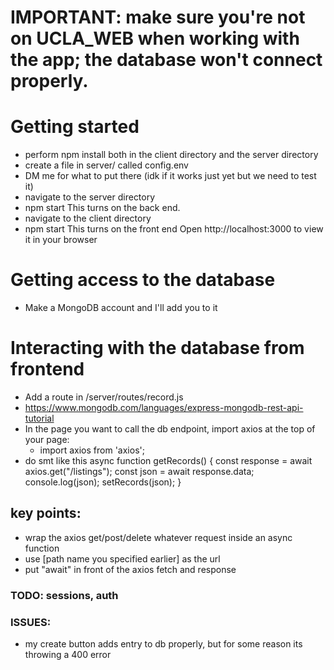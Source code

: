 # IMPORTANT: make sure you're not on UCLA_WEB when working with the app; the database won't connect properly. 

# Getting started
- perform npm install both in the client directory and the server directory
- create a file in server/ called config.env
- DM me for what to put there (idk if it works just yet but we need to test it)
- navigate to the server directory
- npm start
    This turns on the back end.
- navigate to the client directory
- npm start
    This turns on the front end
Open http://localhost:3000 to view it in your browser

# Getting access to the database
- Make a MongoDB account and I'll add you to it

# Interacting with the database from frontend
- Add a route in /server/routes/record.js
- https://www.mongodb.com/languages/express-mongodb-rest-api-tutorial
- In the page you want to call the db endpoint, import axios at the top of your page:
  - import axios from 'axios';
- do smt like this 
  async function getRecords() {
     const response = await axios.get("/listings");
     const json = await response.data;
     console.log(json);
     setRecords(json);
   }
## key points:
- wrap the axios get/post/delete whatever request inside an async function
- use [path name you specified earlier] as the url
- put "await" in front of the axios fetch and response





### TODO: sessions, auth

### ISSUES:
- my create button adds entry to db properly, but for some reason its throwing a 400 error